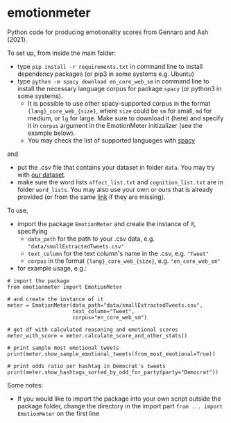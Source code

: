 # emotionmeter
Python code for producing emotionality scores from Gennaro and Ash (2021).

To set up, from inside the main folder:

- type `pip install -r requirements.txt` in command line to install dependency packages (or pip3 in some systems e.g. Ubuntu)
- type `python -m spacy download en_core_web_sm` in command line to install the necessary language corpus for package `spacy` (or python3 in some systems). 
    - It is possible to use other spacy-supported corpus in the format `{lang}_core_web_{size}`, where `size` could be `sm` for small, `md` for medium, or `lg` for large. Make sure to download it (here) and specify it in `corpus` argument in the EmotionMeter initizalizer (see the example below). 
    - You may check the list of supported languages with [spacy](https://spacy.io/usage/models#languages)

and

- put the .csv file that contains your dataset in folder `data`. You may try with [our dataset](https://polybox.ethz.ch/index.php/s/Us2HeNYzsu509dm).
- make sure the word lists `affect_list.txt` and `cognition_list.txt` are in folder `word_lists`. You may also use your own or ours that is already provided (or from the same [link](https://polybox.ethz.ch/index.php/s/Us2HeNYzsu509dm) if they are missing). 

To use, 
- import the package `EmotionMeter` and create the instance of it, specifying 
    - `data_path` for the path to your .csv data, e.g. `"data/smallExtractedTweets.csv"`
    - `text_column` for the text column's name in the .csv, e.g. `"Tweet"`
    - `corpus` in the format `{lang}_core_web_{size}`, e.g. `"en_core_web_sm"`
- for example usage, e.g.:

```
# import the package
from emotionmeter import EmotionMeter 

# and create the instance of it
meter = EmotionMeter(data_path="data/smallExtractedTweets.csv", 
                     text_column="Tweet", 
                     corpus="en_core_web_sm") 

# get df with calculated reasoning and emotional scores
meter_with_score = meter.calculate_score_and_other_stats() 

# print sample most emotional tweets
print(meter.show_sample_emotional_tweets(from_most_emotional=True)) 

# print odds ratio per hashtag in Democrat's tweets
print(meter.show_hashtags_sorted_by_odd_for_party(party="Democrat")) 
```

Some notes:
- If you would like to import the package into your own script outside the package folder, change the directory in the import part `from ... import EmotionMeter` on the first line
